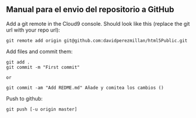 ## Manual para el envio del repositorio a GitHub

Add a git remote in the Cloud9 console. Should look like this (replace the git url with your repo url): 
    
    git remote add origin git@github.com:davidperezmillan/html5Public.git

Add files and commit them:

    git add . 
    git commit -m "First commit"
    
    or
    
    git commit -am "Add REDME.md" Añade y comitea los cambios ()

Push to github:

    git push [-u origin master]